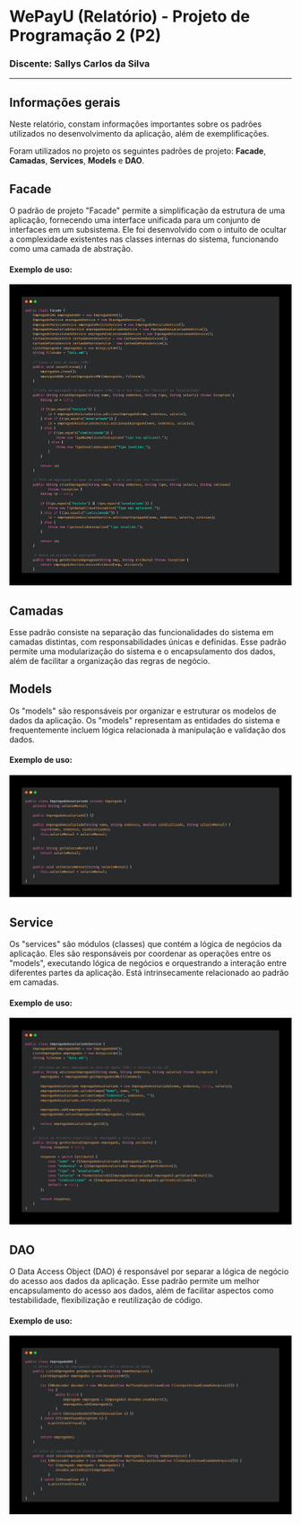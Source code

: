 # WePayU (Relatório) - Projeto de Programação 2 (P2)

### Discente: Sallys Carlos da Silva
<hr>

<h2>Informações gerais</h2>
<p>Neste relatório, constam informações importantes sobre os padrões utilizados no desenvolvimento da aplicação, além de exemplificações.</p>
<p>Foram utilizados no projeto os seguintes padrões de projeto: <b>Facade</b>, <b>Camadas</b>, <b>Services</b>, <b>Models</b> e <b>DAO</b>.</p>

<h2>Facade</h2>
<p>O padrão de projeto "Facade" permite a simplificação da estrutura de uma aplicação, fornecendo uma interface unificada para um conjunto de interfaces em um subsistema. Ele foi desenvolvido com o intuito de ocultar a complexidade existentes nas classes internas do sistema, funcionando como uma camada de abstração.</p>
<h4>Exemplo de uso:</h4>
<img src="images/print1.png">

<h2>Camadas</h2>
<p>Esse padrão consiste na separação das funcionalidades do sistema em camadas distintas, com responsabilidades únicas e definidas. Esse padrão permite uma modularização do sistema e o encapsulamento dos dados, além de facilitar a organização das regras de negócio.</p>

<h2>Models</h2>
<p>Os "models" são responsáveis por organizar e estruturar os modelos de dados da aplicação. Os "models" representam as entidades do sistema e frequentemente incluem lógica relacionada à manipulação e validação dos dados.</p>
<h4>Exemplo de uso:</h4>
<img src="images/print3.png">

<h2>Service</h2>
<p> Os "services" são módulos (classes) que contém a lógica de negócios da aplicação. Eles são responsáveis por coordenar as operações entre os "models", executando lógica de negócios e orquestrando a interação entre diferentes partes da aplicação. Está intrinsecamente relacionado ao padrão em camadas.</p>
<h4>Exemplo de uso:</h4>
<img src="images/print2.png">

<h2>DAO</h2>
<p>O Data Access Object (DAO) é responsável por separar a lógica de negócio do acesso aos dados da aplicação. Esse padrão permite um melhor encapsulamento do acesso aos dados, além de facilitar aspectos como testabilidade, flexibilização e reutilização de código.</p>
<h4>Exemplo de uso:</h4>
<img src="images/print.png">